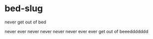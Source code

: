 # bed-slug
never get out of bed

never ever never never never never ever ever
get out of beeeddddddd
